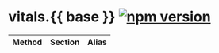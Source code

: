 # vitals.{{ base }} [![npm version](https://img.shields.io/badge/npm-3.0.0-brightgreen.svg?style=flat)](https://www.npmjs.com/package/node-vitals)

| Method | Section | Alias |
| :----: | :-----: | :---: |
